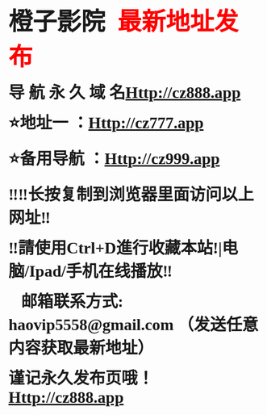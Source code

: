 <b><font size="12" face="黑体">橙子影院&nbsp; <font color="#FF0000">最新地址发布</font>

 
</font></b>

 
<p><b><font size="6" face="黑体">导 航 永 久 域 名<a href="Http://cz888.app">Http://cz888.app</a> 
</font></b> </p>
<p><b><font size="6" face="黑体">&#11088;地址一 ：<a href="Http://cz777.app">Http://cz777.app</a> 
</font></b> </p>
<p><b><font size="6" face="黑体">&#11088;备用导航 ：<a href="Http://cz999.app">Http://cz999.app</a> 
</font></b> </p>
<p><b><font size="6" face="黑体">&#8252;&#8252;长按复制到浏览器里面访问以上网址&#8252;

</font></b>

</p>
<p><b><font size="6" face="黑体">&#8252;請使用Ctrl+D進行收藏本站!|电脑/Ipad/手机在线播放&#8252;

 </font></b> </p>
<p><b><font size="6" face="黑体">&#128231;邮箱联系方式: haovip5558@gmail.com （发送任意内容获取最新地址） </font></b>


</p>
<p><b><font size="6" face="黑体">谨记永久发布页哦！<a href="Http://cz888.app">Http://cz888.app</a> 
</font></b> </p>

